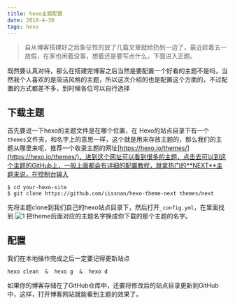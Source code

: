 ```yaml
---
title: hexo主题配置
date: 2018-4-30 
tags: hexo
---
```


>自从博客搭建好之后象征性的放了几篇文章就给扔到一边了，最近趁着五一放假，在家也闲着没事，想着还是要写点什么，下面进入正题。

既然要认真对待，那么在搭建完博客之后当然是要配置一个好看的主题不是吗，当然我个人喜欢的是简洁风格的主题，所以这次介绍的也是配置这个方面的，不过配置的方式都差不多，到时候各位可以自行选择

## 下载主题
首先要说一下hexo的主题文件是在哪个位置，在 Hexo的站点目录下有一个`themes`文件夹，和名字上的意思一样，这个就是用来存放主题的，那么我们的主题从哪里来呢，推荐一个收录主题的网址[https://hexo.io/themes/](https://hexo.io/themes/)，进到这个网址可以看到很多的主题，点击去可以到这个主题的GitHub上，一般上面都会有详细的配置教程，就拿热门的**NEXT**主题来说，在控制台输入
 
    $ cd your-hexo-site  
    $ git clone https://github.com/iissnan/hexo-theme-next themes/next
<!-- more -->

先将主题clone到我们自己的hexo站点目录下，然后打开`_config.yml`，在里面找到
![1](https://li-7857.oss-cn-beijing.aliyuncs.com/imgs/1.png)
把theme后面对应的主题名字换成你下载的那个主题的名字。

## 配置
我们在本地操作完成之后一定要记得更新站点

    hexo clean  &  hexo g  &  hexo d
如果你的博客存储在了GitHub仓库中，还要将修改后的站点目录更新到GitHub中，这样，打开博客网站就能看到主题的效果了。